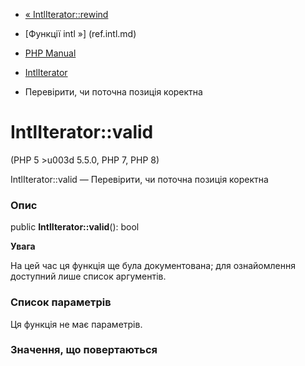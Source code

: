 - [« IntlIterator::rewind](intliterator.rewind.md)
- [Функції intl »] (ref.intl.md)

- [PHP Manual](index.md)
- [IntlIterator](class.intliterator.md)
- Перевірити, чи поточна позиція коректна

# IntlIterator::valid

(PHP 5 \>u003d 5.5.0, PHP 7, PHP 8)

IntlIterator::valid — Перевірити, чи поточна позиція коректна

### Опис

public **IntlIterator::valid**(): bool

**Увага**

На цей час ця функція ще була документована; для
ознайомлення доступний лише список аргументів.

### Список параметрів

Ця функція не має параметрів.

### Значення, що повертаються
